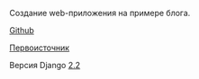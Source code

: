 Создание web-приложения на примере блога.

[Github](https://github.com/PinkDeer/blogdjango)

[Первоисточник](https://www.youtube.com/channel/UCD5_waDcGBhof9xuA1qovTQ)

Версия Django [2.2](https://docs.djangoproject.com/en/2.2/)
